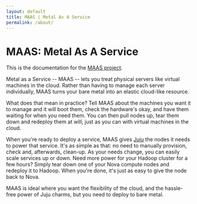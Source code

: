 ```yaml
---
layout: default
title: MAAS | Metal As A Service
permalink: /about/
---
```


# MAAS: Metal As A Service

This is the documentation for the [MAAS project](http://maas.ubuntu.com).

Metal as a Service -- MAAS -- lets you treat physical servers like virtual
machines in the cloud. Rather than having to manage each server individually,
MAAS turns your bare metal into an elastic cloud-like resource.

What does that mean in practice? Tell MAAS about the machines you want it to
manage and it will boot them, check the hardware's okay, and have them waiting
for when you need them. You can then pull nodes up, tear them down and redeploy
them at will; just as you can with virtual machines in the cloud.

When you're ready to deploy a service, MAAS gives 
[Juju](https://juju.ubuntu.com/) the nodes it needs to power that service. It's
as simple as that: no need to manually provision, check and, afterwards,
clean-up. As your needs change, you can easily scale services up or down. Need
more power for your Hadoop cluster for a few hours? Simply tear down one of your
Nova compute nodes and redeploy it to Hadoop. When you're done, it's just as
easy to give the node back to Nova.

MAAS is ideal where you want the flexibility of the cloud, and the hassle-free
power of Juju charms, but you need to deploy to bare metal.


